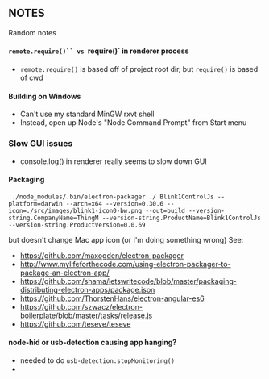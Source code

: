 
## NOTES

Random notes

#### `remote.require()`` vs `require()` in renderer process
- `remote.require()` is based off of project root dir, but `require()` is based of cwd

#### Building on Windows
- Can't use my standard MinGW rxvt shell
- Instead, open up Node's "Node Command Prompt" from Start menu

### Slow GUI issues
- console.log() in renderer really seems to slow down GUI

#### Packaging
```
 ./node_modules/.bin/electron-packager ./ Blink1ControlJs --platform=darwin --arch=x64 --version=0.30.6 --icon=./src/images/blink1-icon0-bw.png --out=build --version-string.CompanyName=ThingM --version-string.ProductName=Blink1ControlJs --version-string.ProductVersion=0.0.69
```
but doesn't change Mac app icon (or I'm doing something wrong)
See:
- https://github.com/maxogden/electron-packager
- http://www.mylifeforthecode.com/using-electron-packager-to-package-an-electron-app/
- https://github.com/shama/letswritecode/blob/master/packaging-distributing-electron-apps/package.json
- https://github.com/ThorstenHans/electron-angular-es6
- https://github.com/szwacz/electron-boilerplate/blob/master/tasks/release.js
- https://github.com/teseve/teseve

#### node-hid or usb-detection causing app hanging?
- needed to do `usb-detection.stopMonitoring()`
-
